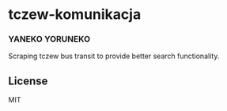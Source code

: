 # tczew-komunikacja
### YANEKO YORUNEKO

Scraping tczew bus transit to provide better search functionality.

## License

MIT
